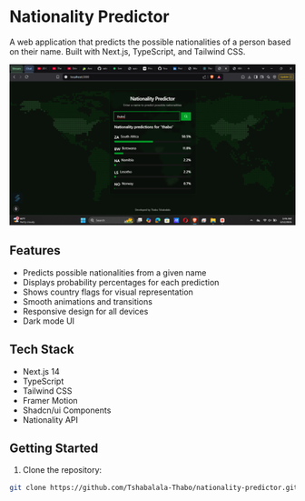 # Nationality Predictor

A web application that predicts the possible nationalities of a person based on their name. Built with Next.js, TypeScript, and Tailwind CSS.

![Nationality Predictor Screenshot](public/screenshot.png)

## Features

- Predicts possible nationalities from a given name
- Displays probability percentages for each prediction
- Shows country flags for visual representation
- Smooth animations and transitions
- Responsive design for all devices
- Dark mode UI

## Tech Stack

- Next.js 14
- TypeScript
- Tailwind CSS
- Framer Motion
- Shadcn/ui Components
- Nationality API

## Getting Started

1. Clone the repository:
```bash
git clone https://github.com/Tshabalala-Thabo/nationality-predictor.git
